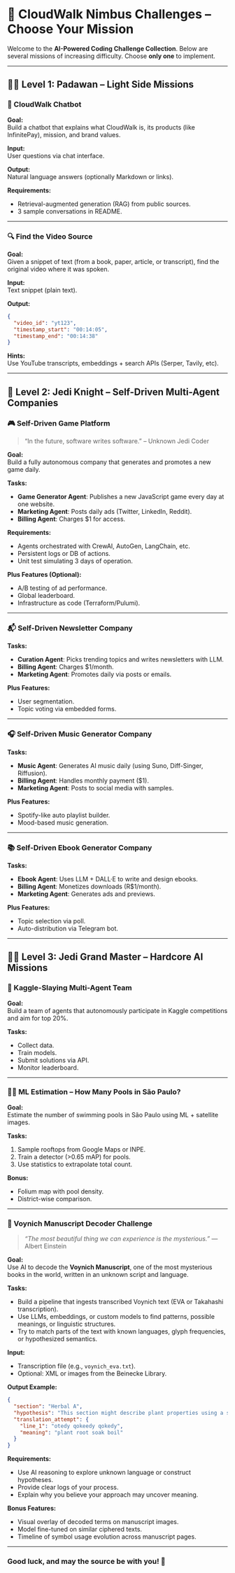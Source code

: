 # 🧠 CloudWalk Nimbus Challenges – Choose Your Mission

Welcome to the **AI-Powered Coding Challenge Collection**. Below are several missions of increasing difficulty. Choose **only one** to implement. 

---

## 🧑‍🚀 Level 1: Padawan – Light Side Missions

### 💬 CloudWalk Chatbot

**Goal:**  
Build a chatbot that explains what CloudWalk is, its products (like InfinitePay), mission, and brand values.

**Input:**  
User questions via chat interface.

**Output:**  
Natural language answers (optionally Markdown or links).

**Requirements:**  
- Retrieval-augmented generation (RAG) from public sources.  
- 3 sample conversations in README.  

---

### 🔍 Find the Video Source

**Goal:**  
Given a snippet of text (from a book, paper, article, or transcript), find the original video where it was spoken.

**Input:**  
Text snippet (plain text).

**Output:**
```json
{
  "video_id": "yt123",
  "timestamp_start": "00:14:05",
  "timestamp_end": "00:14:38"
}
```

**Hints:**  
Use YouTube transcripts, embeddings + search APIs (Serper, Tavily, etc).

---
## 🥷 Level 2: Jedi Knight – Self-Driven Multi-Agent Companies

### 🎮 Self-Driven Game Platform
> “In the future, software writes software.” – Unknown Jedi Coder

**Goal:**  
Build a fully autonomous company that generates and promotes a new game daily.

**Tasks:**  
- **Game Generator Agent**: Publishes a new JavaScript game every day at one website. 
- **Marketing Agent**: Posts daily ads (Twitter, LinkedIn, Reddit).  
- **Billing Agent**: Charges $1 for access.

**Requirements:**
- Agents orchestrated with CrewAI, AutoGen, LangChain, etc.  
- Persistent logs or DB of actions.  
- Unit test simulating 3 days of operation.

**Plus Features (Optional):**
- A/B testing of ad performance.  
- Global leaderboard.  
- Infrastructure as code (Terraform/Pulumi).

---

### 📬 Self-Driven Newsletter Company

**Tasks:**  
- **Curation Agent**: Picks trending topics and writes newsletters with LLM.  
- **Billing Agent**: Charges $1/month. 
- **Marketing Agent**: Promotes daily via posts or emails.

**Plus Features:**  
- User segmentation.  
- Topic voting via embedded forms.

---

### 🎧 Self-Driven Music Generator Company

**Tasks:**  
- **Music Agent**: Generates AI music daily (using Suno, Diff-Singer, Riffusion).  
- **Billing Agent**: Handles monthly payment ($1).  
- **Marketing Agent**: Posts to social media with samples.

**Plus Features:**  
- Spotify-like auto playlist builder.  
- Mood-based music generation.

---

### 📚 Self-Driven Ebook Generator Company

**Tasks:**  
- **Ebook Agent**: Uses LLM + DALL·E to write and design ebooks.  
- **Billing Agent**: Monetizes downloads (R$1/month).  
- **Marketing Agent**: Generates ads and previews.

**Plus Features:**  
- Topic selection via poll.  
- Auto-distribution via Telegram bot.

---

## 🧙‍♂️ Level 3: Jedi Grand Master – Hardcore AI Missions

### 🤖 Kaggle-Slaying Multi-Agent Team

**Goal:**  
Build a team of agents that autonomously participate in Kaggle competitions and aim for top 20%.

**Tasks:**  
- Collect data.  
- Train models.  
- Submit solutions via API.  
- Monitor leaderboard.

---

### 🏊‍♂️ ML Estimation – How Many Pools in São Paulo?

**Goal:**  
Estimate the number of swimming pools in São Paulo using ML + satellite images.

**Tasks:**  
1. Sample rooftops from Google Maps or INPE.  
2. Train a detector (>0.65 mAP) for pools.  
3. Use statistics to extrapolate total count.

**Bonus:**  
- Folium map with pool density.  
- District-wise comparison.

---

### 🧾 Voynich Manuscript Decoder Challenge

> *“The most beautiful thing we can experience is the mysterious.”* — Albert Einstein

**Goal:**  
Use AI to decode the **Voynich Manuscript**, one of the most mysterious books in the world, written in an unknown script and language.

**Tasks:**  
- Build a pipeline that ingests transcribed Voynich text (EVA or Takahashi transcription).  
- Use LLMs, embeddings, or custom models to find patterns, possible meanings, or linguistic structures.  
- Try to match parts of the text with known languages, glyph frequencies, or hypothesized semantics.

**Input:**  
- Transcription file (e.g., `voynich_eva.txt`).  
- Optional: XML or images from the Beinecke Library.

**Output Example:**
```json
{
  "section": "Herbal A",
  "hypothesis": "This section might describe plant properties using a symbolic language.",
  "translation_attempt": {
    "line_1": "otedy qokeedy qokedy",
    "meaning": "plant root soak boil"
  }
}
```

**Requirements:**  
- Use AI reasoning to explore unknown language or construct hypotheses.  
- Provide clear logs of your process.  
- Explain why you believe your approach may uncover meaning.

**Bonus Features:**  
- Visual overlay of decoded terms on manuscript images.  
- Model fine-tuned on similar ciphered texts.  
- Timeline of symbol usage evolution across manuscript pages.

---
### Good luck, and may the source be with you! 🚀
